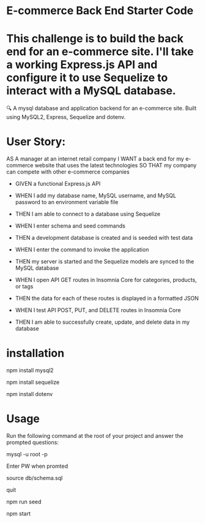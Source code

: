 # E-commerce Back End Starter Code

# This challenge is to build the back end for an e-commerce site. I'll take a working Express.js API and configure it to use Sequelize to interact with a MySQL database.

🔍 A mysql database and application backend for an e-commerce site. Built using MySQL2, Express, Sequelize and dotenv.

# User Story: 

AS A manager at an internet retail company
I WANT a back end for my e-commerce website that uses the latest technologies
SO THAT my company can compete with other e-commerce companies

- GIVEN a functional Express.js API


- WHEN I add my database name, MySQL username, and MySQL password to an environment variable file


- THEN I am able to connect to a database using Sequelize


- WHEN I enter schema and seed commands


- THEN a development database is created and is seeded with test data


- WHEN I enter the command to invoke the application


- THEN my server is started and the Sequelize models are synced to the MySQL database


- WHEN I open API GET routes in Insomnia Core for categories, products, or tags


- THEN the data for each of these routes is displayed in a formatted JSON


- WHEN I test API POST, PUT, and DELETE routes in Insomnia Core


- THEN I am able to successfully create, update, and delete data in my database

# installation

npm install mysql2

npm install sequelize

npm install dotenv

# Usage

Run the following command at the root of your project and answer the prompted questions:

mysql -u root -p

Enter PW when promted

source db/schema.sql

quit

npm run seed

npm start
